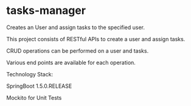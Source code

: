 # tasks-manager

Creates an User and assign tasks to the specified user.

This project consists of RESTful APIs to create a user and assign tasks.

CRUD operations can be performed on a user and tasks.

Various end points are available for each operation.

Technology Stack:

SpringBoot 1.5.0.RELEASE

Mockito for Unit Tests
